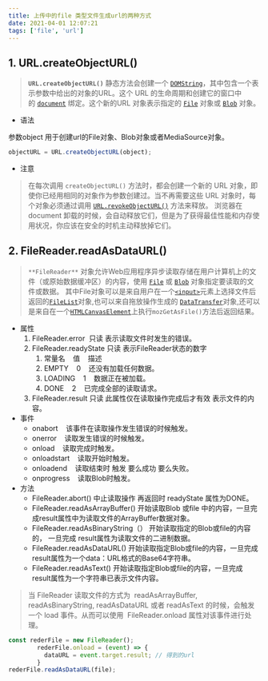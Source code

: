 ```yaml
---
title: 上传中的file 类型文件生成url的两种方式
date: 2021-04-01 12:07:21
tags: ['file', 'url']
---
```

## 1.  URL.createObjectURL()


> **`URL.createObjectURL()`** 静态方法会创建一个 [`DOMString`](https://developer.mozilla.org/zh-CN/docs/Web/API/DOMString)，其中包含一个表示参数中给出的对象的URL。这个 URL 的生命周期和创建它的窗口中的 [`document`](https://developer.mozilla.org/zh-CN/docs/Web/API/Document) 绑定。这个新的URL 对象表示指定的 [`File`](https://developer.mozilla.org/zh-CN/docs/Web/API/File) 对象或 [`Blob`](https://developer.mozilla.org/zh-CN/docs/Web/API/Blob) 对象。




- 语法

参数object 用于创建url的File对象、Blob对象或者MediaSource对象。
```javascript
objectURL = URL.createObjectURL(object);
```


- 注意



> 在每次调用 `createObjectURL()` 方法时，都会创建一个新的 URL 对象，即使你已经用相同的对象作为参数创建过。当不再需要这些 URL 对象时，每个对象必须通过调用 [`URL.revokeObjectURL()`](https://developer.mozilla.org/zh-CN/docs/Web/API/URL/revokeObjectURL) 方法来释放。
> 浏览器在 document 卸载的时候，会自动释放它们，但是为了获得最佳性能和内存使用状况，你应该在安全的时机主动释放掉它们。



## 2. FileReader.readAsDataURL()


> `**FileReader**` 对象允许Web应用程序异步读取存储在用户计算机上的文件（或原始数据缓冲区）的内容，使用 [`File`](https://developer.mozilla.org/zh-CN/docs/Web/API/File) 或 [`Blob`](https://developer.mozilla.org/zh-CN/docs/Web/API/Blob) 对象指定要读取的文件或数据。
> 其中File对象可以是来自用户在一个[`<input>`](https://developer.mozilla.org/zh-CN/docs/Web/HTML/Element/input)元素上选择文件后返回的[`FileList`](https://developer.mozilla.org/zh-CN/docs/Web/API/FileList)对象,也可以来自拖放操作生成的 [`DataTransfer`](https://developer.mozilla.org/zh-CN/docs/Web/API/DataTransfer)对象,还可以是来自在一个[`HTMLCanvasElement`](https://developer.mozilla.org/zh-CN/docs/Web/API/HTMLCanvasElement)上执行`mozGetAsFile()`方法后返回结果。



- 属性
   1. FileReader.error  只读  表示读取文件时发生的错误。
   1. FileReader.readyState 只读 表示FileReader状态的数字
      1. 常量名    值    描述
      1. EMPTY    0    还没有加载任何数据。
      1. LOADING    1    数据正在被加载。
      1. DONE    2    已完成全部的读取请求。
   3. FileReader.result 只读 此属性仅在读取操作完成后才有效 表示文件的内容。
- 事件
   - onabort    该事件在读取操作发生错误的时候触发。
   - onerror    读取发生错误的时候触发。
   - onload    读取完成时触发。
   - onloadstart    读取开始时触发。
   - onloadend    读取结束时 触发 要么成功 要么失败。
   - onprogress    读取Blob时触发。
- 方法
   - FileReader.abort() 中止读取操作 再返回时 readyState 属性为DONE。
   - FileReader.readAsArrayBuffer() 开始读取Blob 或file 中的内容，一旦完成result属性中为读取文件的ArrayBuffer数据对象。
   - FileReader.readAsBinaryString（） 开始读取指定的Blob或file的内容的， 一旦完成 result属性为读取文件的二进制数据。
   - FileReader.readAsDataURL() 开始读取指定Blob或file的内容，一旦完成result属性为一个data：URL格式的Base64字符串。
   - FileReader.readAsText() 开始读取指定Blob或file的内容，一旦完成result属性为一个字符串已表示文件内容。



> 当 FileReader 读取文件的方式为  readAsArrayBuffer, readAsBinaryString, readAsDataURL 或者 readAsText 的时候，会触发一个 load 事件。从而可以使用  FileReader.onload 属性对该事件进行处理。



```javascript
const rederFile = new FileReader();
        rederFile.onload = (event) => {
          dataURL = event.target.result; // 得到的url
        }
rederFile.readAsDataURL(file);
```





